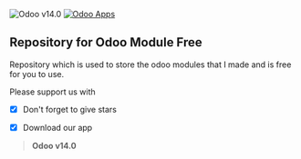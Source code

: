 ![Odoo v14.0](https://img.shields.io/badge/build-v14.0-9925be)
[![Odoo Apps](https://img.shields.io/badge/master-apps-success)](https://apps.odoo.com/apps/browse?repo_maintainer_id=496549)

Repository for Odoo Module Free
-------------------------------

Repository which is used to store the odoo modules that I made and is free for you to use.

Please support us with
- [x] Don't forget to give stars
- [x] Download our app


> **Odoo v14.0**